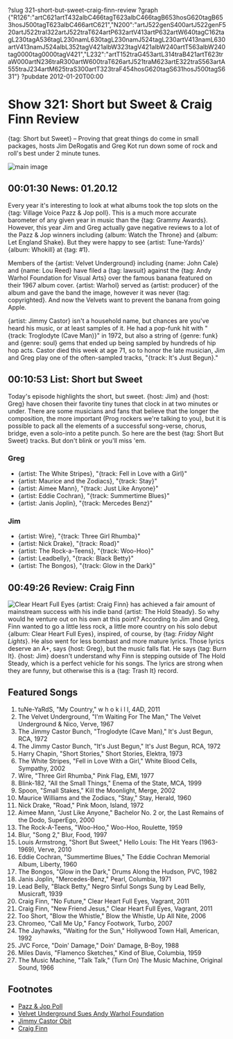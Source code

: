?slug 321-short-but-sweet-craig-finn-review
?graph {"R126":"artC621artT432albC466tagT623albC466tagB653hosG620tagB653hosJ500tagT623albC466artC621","N200":"artJ522genS400artJ522genF520artJ522traI322artJ522traT624artP632artV413artP632artW640tagC162tagL230tagA536tagL230namL630tagL230namJ524tagL230artV413namL630artV413namJ524albL352tagV421albW323tagV421albW240artT563albW240tag0000tag0000tagV421","L232":"artT152traG453artL314traB421artT623traW000artN236traR300artW600traT626artJ521traM623artE322traS563artA555traJ234artM625traS300artT323traF454hosG620tagS631hosJ500tagS631"}
?pubdate 2012-01-20T00:00

# Show 321: Short but Sweet & Craig Finn Review
{tag: Short but Sweet} – Proving that great things do come in small packages, hosts Jim DeRogatis and Greg Kot run down some of rock and roll's best under 2 minute tunes.

![main image](http://static.soundopinions.org/images/2012/shortbutsweet.jpg)

## 00:01:30 News: 01.20.12
Every year it's interesting to look at what albums took the top slots on the {tag: Village Voice Pazz & Jop poll}. This is a much more accurate barometer of any given year in music than the {tag: Grammy Awards}. However, this year Jim and Greg actually gave negative reviews to a lot of the Pazz & Jop winners including {album: Watch the Throne} and {album: Let England Shake}. But they were happy to see {artist: Tune-Yards}' {album: Whokill} at {tag: #1}.

Members of the {artist: Velvet Underground} including {name: John Cale} and {name: Lou Reed} have filed a {tag: lawsuit} against the {tag: Andy Warhol Foundation for Visual Arts} over the famous banana featured on their 1967 album cover. {artist: Warhol} served as {artist: producer} of the album and gave the band the image, however it was never {tag: copyrighted}. And now the Velvets want to prevent the banana from going Apple.

{artist: Jimmy Castor} isn't a household name, but chances are you've heard his music, or at least samples of it. He had a pop-funk hit with "{track: Troglodyte (Cave Man)}" in 1972, but also a string of {genre: funk} and {genre: soul} gems that ended up being sampled by hundreds of hip hop acts. Castor died this week at age 71, so to honor the late musician, Jim and Greg play one of the often-sampled tracks, "{track: It's Just Begun}."

## 00:10:53 List: Short but Sweet
Today's episode highlights the short, but sweet. {host: Jim} and {host: Greg} have chosen their favorite tiny tunes that clock in at two minutes or under. There are some musicians and fans that believe that the longer the composition, the more important (Prog rockers we're talking to you), but it is possible to pack all the elements of a successful song-verse, chorus, bridge, even a solo-into a petite punch. So here are the best {tag: Short But Sweet} tracks. But don't blink or you'll miss 'em.

### Greg
- {artist: The White Stripes}, "{track: Fell in Love with a Girl}"
- {artist: Maurice and the Zodiacs}, "{track: Stay}"
- {artist: Aimee Mann}, "{track: Just Like Anyone}" 
- {artist: Eddie Cochran}, "{track: Summertime Blues}"
- {artist: Janis Joplin}, "{track: Mercedes Benz}"

### Jim
- {artist: Wire}, "{track: Three Girl Rhumba}"
- {artist: Nick Drake}, "{track: Road}"
- {artist: The Rock-a-Teens}, "{track: Woo-Hoo}"
- {artist: Leadbelly}, "{track: Black Betty}"
- {artist: The Bongos}, "{track: Glow in the Dark}"

## 00:49:26 Review: Craig Finn
![Clear Heart Full Eyes](http://a2.mzstatic.com/us/r30/Music/v4/8b/12/4d/8b124d82-0429-cff8-ae5a-103f01abd969/00601091070523_Cover.600x600-75.jpg "282243559/628824655")
{artist: Craig Finn} has achieved a fair amount of mainstream success with his indie band {artist: The Hold Steady}. So why would he venture out on his own at this point? According to Jim and Greg, Finn wanted to go a little less rock, a little more country on his solo debut {album: Clear Heart Full Eyes}, inspired, of course, by {tag: *Friday Night Lights*}. He also went for less bombast and more mature lyrics. Those lyrics deserve an A+, says {host: Greg}, but the music falls flat. He says {tag: Burn It}. {host: Jim} doesn't understand why Finn is stepping outside of The Hold Steady, which is a perfect vehicle for his songs. The lyrics are strong when they are funny, but otherwise this is a {tag: Trash It} record.

## Featured Songs
1. tuNe-YaRdS, "My Country," w h o k i l l, 4AD, 2011
2. The Velvet Underground, "I'm Waiting For The Man," The Velvet Underground & Nico, Verve, 1967
3. The Jimmy Castor Bunch, "Troglodyte (Cave Man)," It's Just Begun, RCA, 1972
4. The Jimmy Castor Bunch, "It's Just Begun," It's Just Begun, RCA, 1972
5. Harry Chapin, "Short Stories," Short Stories, Elektra, 1973
6. The White Stripes, "Fell in Love With a Girl," White Blood Cells, Sympathy, 2002
7. Wire, "Three Girl Rhumba," Pink Flag, EMI, 1977
8. Blink-182, "All the Small Things," Enema of the State, MCA, 1999
9. Spoon, "Small Stakes," Kill the Moonlight, Merge, 2002
10. Maurice Williams and the Zodiacs, "Stay," Stay, Herald, 1960
11. Nick Drake, "Road," Pink Moon, Island, 1972
12. Aimee Mann, "Just Like Anyone," Bachelor No. 2 or, the Last Remains of the Dodo, SuperEgo, 2000
13. The Rock-A-Teens, "Woo-Hoo," Woo-Hoo, Roulette, 1959
14. Blur, "Song 2," Blur, Food, 1997
15. Louis Armstrong, "Short But Sweet," Hello Louis: The Hit Years (1963-1969), Verve, 2010
16. Eddie Cochran, "Summertime Blues," The Eddie Cochran Memorial Album, Liberty, 1960
17. The Bongos, "Glow in the Dark," Drums Along the Hudson, PVC, 1982
18. Janis Joplin, "Mercedes-Benz," Pearl, Columbia, 1971
19. Lead Belly, "Black Betty," Negro Sinful Songs Sung by Lead Belly, Musicraft, 1939
20. Craig Finn, "No Future," Clear Heart Full Eyes, Vagrant, 2011
21. Craig Finn, "New Friend Jesus," Clear Heart Full Eyes, Vagrant, 2011
22. Too Short, "Blow the Whistle," Blow the Whistle, Up All Nite, 2006
23. Chromeo, "Call Me Up," Fancy Footwork, Turbo, 2007
24. The Jayhawks, "Waiting for the Sun," Hollywood Town Hall, American, 1992
25. JVC Force, "Doin' Damage," Doin' Damage, B-Boy, 1988
26. Miles Davis, "Flamenco Sketches," Kind of Blue, Columbia, 1959
27. The Music Machine, "Talk Talk," (Turn On) The Music Machine, Original Sound, 1966

## Footnotes
- [Pazz & Jop Poll](http://www.villagevoice.com/pazznjop)
- [Velvet Underground Sues Andy Warhol Foundation](http://www.hollywoodreporter.com/thr-esq/velvet-underground-andy-warhol-bananas-280603)
- [Jimmy Castor Obit](http://www.nytimes.com/2012/01/18/arts/music/jimmy-castor-musician-who-mastered-many-genres-dies-at-71.html?_r=0)
- [Craig Finn](http://steadycraig.tumblr.com/)
